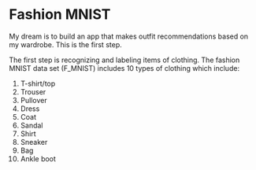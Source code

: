 # Fashion MNIST

My dream is to build an app that makes outfit recommendations based on my wardrobe. This is the first step.


The first step is recognizing and labeling items of clothing. The fashion MNIST data set (F_MNIST) includes 10 types of clothing which include: 
1. T-shirt/top 
2. Trouser
3. Pullover
4. Dress
5. Coat
6. Sandal
7. Shirt
8. Sneaker
9. Bag
10. Ankle boot

